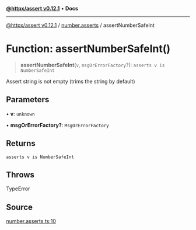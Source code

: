 [**@httpx/assert v0.12.1**](../../README.md) • **Docs**

***

[@httpx/assert v0.12.1](../../README.md) / [number.asserts](../README.md) / assertNumberSafeInt

# Function: assertNumberSafeInt()

> **assertNumberSafeInt**(`v`, `msgOrErrorFactory`?): `asserts v is NumberSafeInt`

Assert string is not empty (trims the string by default)

## Parameters

• **v**: `unknown`

• **msgOrErrorFactory?**: `MsgOrErrorFactory`

## Returns

`asserts v is NumberSafeInt`

## Throws

TypeError

## Source

[number.asserts.ts:10](https://github.com/belgattitude/httpx/blob/9af23c30700a45e9eb95108b7ac53f133f16092b/packages/assert/src/number.asserts.ts#L10)
